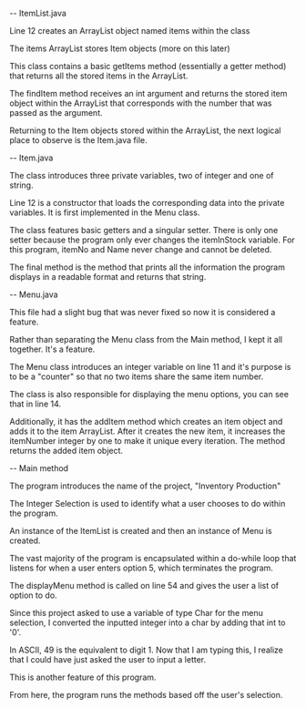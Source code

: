 -- ItemList.java

Line 12 creates an ArrayList object named items within the class

The items ArrayList stores Item objects (more on this later)

This class contains a basic getItems method (essentially a getter method) that returns all the stored items in the ArrayList.

The findItem method receives an int argument and returns the stored item object within the ArrayList that corresponds with the number that was passed as the argument. 

Returning to the Item objects stored within the ArrayList, the next logical place to observe is the Item.java file. 

-- Item.java

The class introduces three private variables, two of integer and one of string. 

Line 12 is a constructor that loads the corresponding data into the private variables. It is first implemented in the Menu class. 

The class features basic getters and a singular setter. There is only one setter because the program only ever changes the itemInStock variable. For this program, itemNo and Name never change and cannot be deleted. 

The final method is the method that prints all the information the program displays in a readable format and returns that string.

-- Menu.java

This file had a slight bug that was never fixed so now it is considered a feature. 

Rather than separating the Menu class from the Main method, I kept it all together. It's a feature. 

The Menu class introduces an integer variable on line 11 and it's purpose is to be a "counter" so that no two items share the same item number. 

The class is also responsible for displaying the menu options, you can see that in line 14. 

Additionally, it has the addItem method which creates an item object and adds it to the item ArrayList. After it creates the new item, it increases the itemNumber integer by one to make it unique every iteration. The method returns the added item object. 

-- Main method

The program introduces the name of the project, "Inventory Production"

The Integer Selection is used to identify what a user chooses to do within the program. 

An instance of the ItemList is created and then an instance of Menu is created. 

The vast majority of the program is encapsulated within a do-while loop that listens for when a user enters option 5, which terminates the program. 

The displayMenu method is called on line 54 and gives the user a list of option to do. 

Since this project asked to use a variable of type Char for the menu selection, I converted the inputted integer into a char by adding that int to '0'. 

In ASCII, 49 is the equivalent to digit 1. Now that I am typing this, I realize that I could have just asked the user to input a letter. 

This is another feature of this program. 

From here, the program runs the methods based off the user's selection.